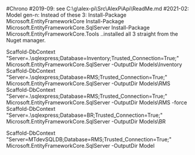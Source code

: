 ﻿#Chrono
#2019-09: see C:\g\alex-pi\Src\AlexPiApi\ReadMe.md
#2021-02:
  Model gen-n:
  Instead of these 3:
      Install-Package Microsoft.EntityFrameworkCore
      Install-Package Microsoft.EntityFrameworkCore.SqlServer
      Install-Package Microsoft.EntityFrameworkCore.Tools
  ..installed all 3 straight from the Nuget manager.

  Scaffold-DbContext "Server=.\sqlexpress;Database=Inventory;Trusted_Connection=True;" Microsoft.EntityFrameworkCore.SqlServer -OutputDir Models\Inventory
  Scaffold-DbContext "Server=.\sqlexpress;Database=RMS;Trusted_Connection=True;" Microsoft.EntityFrameworkCore.SqlServer -OutputDir Models\RMS
  Scaffold-DbContext "Server=.\sqlexpress;Database=RMS;Trusted_Connection=True;" Microsoft.EntityFrameworkCore.SqlServer -OutputDir Models\RMS -force
  Scaffold-DbContext "Server=.\sqlexpress;Database=BR;Trusted_Connection=True;" Microsoft.EntityFrameworkCore.SqlServer -OutputDir Models\BR
  
  Scaffold-DbContext "Server=MTdevSQLDB;Database=RMS;Trusted_Connection=True;" Microsoft.EntityFrameworkCore.SqlServer -OutputDir Model
  